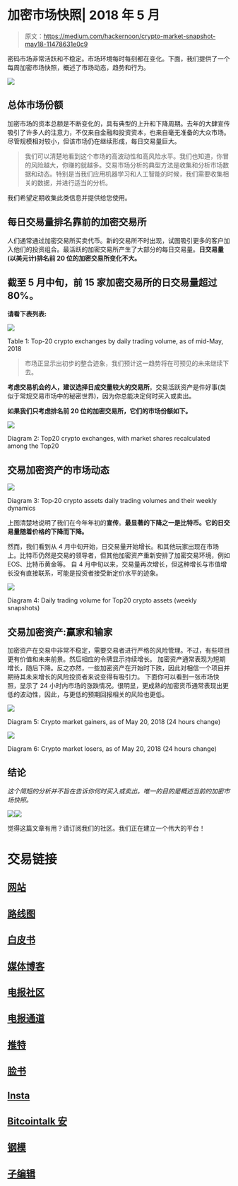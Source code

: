 # 加密市场快照| 2018 年 5 月

> 原文：<https://medium.com/hackernoon/crypto-market-snapshot-may18-11478631e0c9>

密码市场非常活跃和不稳定。市场环境每时每刻都在变化。下面，我们提供了一个每周加密市场快照，概述了市场动态，趋势和行为。

![](img/06ad05534c887c98336a95e1cf675354.png)

## 总体市场份额

加密市场的资本总额是不断变化的，具有典型的上升和下降周期。去年的大肆宣传吸引了许多人的注意力，不仅来自金融和投资资本，也来自毫无准备的大众市场。尽管规模相对较小，但该市场仍在继续形成，每日交易量巨大。

> 我们可以清楚地看到这个市场的高波动性和高风险水平。我们也知道，你冒的风险越大，你赚的就越多。交易市场分析的典型方法是收集和分析市场数据和动态。特别是当我们应用机器学习和人工智能的时候，我们需要收集相关的数据，并进行适当的分析。

我们希望定期收集此类信息并提供给您使用。

## 每日交易量排名靠前的加密交易所

人们通常通过加密交易所买卖代币。新的交易所不时出现，试图吸引更多的客户加入他们的投资组合。最活跃的加密交易所产生了大部分的每日交易量。**日交易量(以美元计)排名前 20 位的加密交易所变化不大。**

## 截至 5 月中旬，前 15 家加密交易所的日交易量超过 80%。

**请看下表列表:**

![](img/8a9720d837b7ca2218e03b35deee84b3.png)

Table 1: Top-20 crypto exchanges by daily trading volume, as of mid-May, 2018

> 市场正显示出初步的整合迹象，我们预计这一趋势将在可预见的未来继续下去。

**考虑交易机会的人，建议选择日成交量较大的交易所**。交易活跃资产是件好事(类似于常规交易市场中的秘密世界)，因为你总能决定何时买入或卖出。

**如果我们只考虑排名前 20 位的加密交易所，它们的市场份额如下。**

![](img/d967314dd560f0c8e80618d7152d8e25.png)

Diagram 2: Top20 crypto exchanges, with market shares recalculated among the Top20

## 交易加密资产的市场动态

![](img/6c405dc42a20851d065ad85ce2abe2db.png)

Diagram 3: Top‐20 crypto assets daily trading volumes and their weekly dynamics

上图清楚地说明了我们在今年年初的**宣传**。**最显著的下降之一是比特币。它的日交易量随着价格的下降而下降。**

然而，我们看到从 4 月中旬开始，日交易量开始增长。和其他玩家出现在市场上。比特币仍然是交易的领导者，但其他加密资产重新安排了加密交易环境，例如 EOS、比特币黄金等。
自 4 月中旬以来，交易量再次增长，但这种增长与市值增长没有直接联系，可能是投资者接受新定价水平的迹象。

![](img/5c55dfb2edb91bcf2071bb0a8f674a08.png)

Diagram 4: Daily trading volume for Top20 crypto assets (weekly snapshots)

## 交易加密资产:赢家和输家

加密资产在交易中非常不稳定，需要交易者进行严格的风险管理。不过，有些项目更有价值和未来前景。然后相应的令牌显示持续增长。
加密资产通常表现为短期增长，随后下降。反之亦然，一些加密资产在开始时下跌，因此对相信一个项目并期待其未来增长的风险投资者来说变得有吸引力。
下面你可以看到一张市场快照，显示了 24 小时内市场的涨跌情况。很明显，更成熟的加密货币通常表现出更低的波动性，因此，与更低的预期回报相关的风险也更低。

![](img/57605e1eb85e5b9dae0b42242ba1511f.png)

Diagram 5: Crypto market gainers, as of May 20, 2018 (24 hours change)

![](img/01a3717c1c2da37ea78341109569f173.png)

Diagram 6: Crypto market losers, as of May 20, 2018 (24 hours change)

## 结论

*这个简短的分析并不旨在告诉你何时买入或卖出。唯一的目的是概述当前的加密市场快照。*

[![](img/560054cfd55951acc9fb057c9401627e.png)](http://t.me/aitrading_com)[![](img/9a92bd4a82064fc3d3edeee41a1de985.png)](http://t.me/aitrading_en)

觉得这篇文章有用？请订阅我们的社区。我们正在建立一个伟大的平台！

# 交易链接

## [网站](https://aitrading.com)

## [路线图](https://aitrading.com/#s_time)

## [白皮书](https://aitrading.com/pdf/AITrading_WP_EN.pdf)

## [媒体博客](https://medium.com/aitrading)

## [电报社区](https://t.me/aitrading_com)

## [电报通道](https://t.me/aitrading_en)

## [推特](https://twitter.com/aitrading_com)

## [脸书](https://facebook.com/aitrading.official)

## [Insta](https://instagram.com/aitrading_official)

## [Bitcointalk 安](https://bit.ly/2It3Dd2)

## [钢模](https://steemit.com/@aitrading.com)

## [子编辑](https://www.reddit.com/r/aitrading_official)